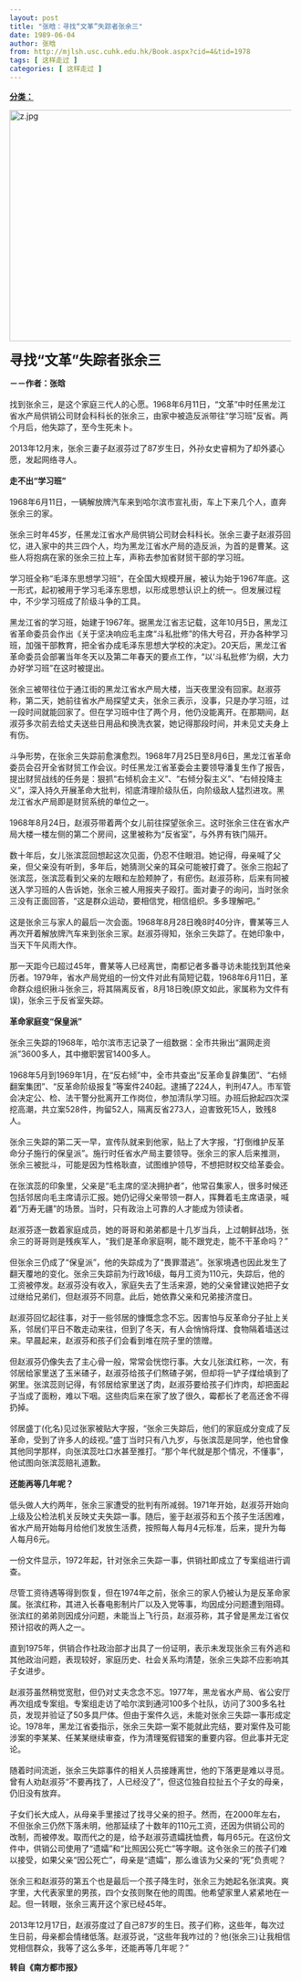 ```yaml
---
layout: post
title: "张晗：寻找“文革”失踪者张余三"
date: 1989-06-04
author: 张晗
from: http://mjlsh.usc.cuhk.edu.hk/Book.aspx?cid=4&tid=1978
tags: [ 这样走过 ]
categories: [ 这样走过 ]
---
```


<div style="margin: 15px 10px 10px 0px;">
 <div>
  <span id="ctl00_ContentPlaceHolder1_chapter1_SubjectLabel" style="font-weight:bold;text-decoration:underline;">
   分类：
  </span>
 </div>
 <p>
  <img align="top" alt="z.jpg" border="0" height="405" src="http://mjlsh.usc.cuhk.edu.hk/medias/contents/1978/z.jpg" width="540"/>
 </p>
 <p>
  <strong>
   <font size="5">
    寻找“文革”失踪者张余三
   </font>
  </strong>
 </p>
 <p>
  <strong>
   －－作者：张晗
   <br/>
  </strong>
  <br/>
  找到张余三，是这个家庭三代人的心愿。1968年6月11日，“文革”中时任黑龙江省水产局供销公司财会科科长的张余三，由家中被造反派带往“学习班”反省。两个月后，他失踪了，至今生死未卜。
  <br/>
  <br/>
  2013年12月末，张余三妻子赵淑芬过了87岁生日，外孙女史睿桐为了却外婆心愿，发起网络寻人。
  <br/>
  <br/>
  <strong>
   走不出“学习班”
   <br/>
  </strong>
  <br/>
  1968年6月11日，一辆解放牌汽车来到哈尔滨市宣礼街，车上下来几个人，直奔张余三的家。
  <br/>
  <br/>
  张余三时年45岁，任黑龙江省水产局供销公司财会科科长。张余三妻子赵淑芬回忆，进入家中的共三四个人，均为黑龙江省水产局的造反派，为首的是曹某。这些人将抱病在家的张余三拉上车，声称去参加省财贸干部的学习班。
  <br/>
  <br/>
  学习班全称“毛泽东思想学习班”，在全国大规模开展，被认为始于1967年底。这一形式，起初被用于学习毛泽东思想，以形成思想认识上的统一。但发展过程中，不少学习班成了阶级斗争的工具。
  <br/>
  <br/>
  黑龙江省的学习班，始建于1967年。据黑龙江省志记载，这年10月5日，黑龙江省革命委员会作出《关于坚决响应毛主席“斗私批修”的伟大号召，开办各种学习班，加强干部教育，把全省办成毛泽东思想大学校的决定》。20天后，黑龙江省革命委员会部署当年冬天以及第二年春天的要点工作，“以‘斗私批修’为纲，大力办好学习班”在这时被提出。
  <br/>
  <br/>
  张余三被带往位于通江街的黑龙江省水产局大楼，当天夜里没有回家。赵淑芬称，第二天，她前往省水产局探望丈夫，张余三表示，没事，只是办学习班，过一段时间就能回家了。但在学习班中住了两个月，他仍没能离开。在那期间，赵淑芬多次前去给丈夫送些日用品和换洗衣裳，她记得那段时间，并未见丈夫身上有伤。
  <br/>
  <br/>
  斗争形势，在张余三失踪前愈演愈烈。1968年7月25日至8月6日，黑龙江省革命委员会召开全省财贸工作会议。时任黑龙江省革委会主要领导潘复生作了报告，提出财贸战线的任务是：狠抓“右倾机会主义”、“右倾分裂主义”、“右倾投降主义”，深入持久开展革命大批判，彻底清理阶级队伍，向阶级敌人猛烈进攻。黑龙江省水产局即是财贸系统的单位之一。
  <br/>
  <br/>
  1968年8月24日，赵淑芬带着两个女儿前往探望张余三。这时张余三住在省水产局大楼一楼左侧的第二个房间，这里被称为“反省室”，与外界有铁门隔开。
  <br/>
  <br/>
  数十年后，女儿张滨蕊回想起这次见面，仍忍不住眼泪。她记得，母亲喊了父亲，但父亲没有听到，多年后，她猜测父亲的耳朵可能被打聋了。张余三抱起了张滨蕊，张滨蕊看到父亲的左眼和左脸颊肿了，有瘀伤。赵淑芬称，后来有同被送入学习班的人告诉她，张余三被人用报夹子殴打。面对妻子的询问，当时张余三没有正面回答，“这是群众运动，要相信党，相信组织。多多理解吧。”
  <br/>
  <br/>
  这是张余三与家人的最后一次会面。1968年8月28日晚8时40分许，曹某等三人再次开着解放牌汽车来到张余三家。赵淑芬得知，张余三失踪了。在她印象中，当天下午风雨大作。
  <br/>
  <br/>
  那一天距今已超过45年，曹某等人已经离世，南都记者多番寻访未能找到其他亲历者。1979年，省水产局党组的一份文件对此有简短记载，1968年6月11日，革命群众组织揪斗张余三，将其隔离反省，8月18日晚(原文如此，家属称为文件有误)，张余三于反省室失踪。
  <br/>
  <br/>
  <strong>
   革命家庭变“保皇派”
   <br/>
  </strong>
  <br/>
  张余三失踪的1968年，哈尔滨市志记录了一组数据：全市共揪出“漏网走资派”3600多人，其中撤职罢官1400多人。
  <br/>
  <br/>
  1968年5月到1969年1月，在“反右倾”中，全市共查出“反革命复辟集团”、“右倾翻案集团”、“反革命阶级报复”等案件240起。逮捕了224人，判刑47人。市军管会决定公、检、法干警分批离开工作岗位，参加清队学习班。办班后掀起四次深挖高潮，共立案528件，拘留52人，隔离反省273人，迫害致死15人，致残8人。
  <br/>
  <br/>
  张余三失踪的第二天一早，宣传队就来到他家，贴上了大字报，“打倒维护反革命分子施行的保皇派”。施行时任省水产局主要领导。张余三的家人后来推测，张余三被批斗，可能是因为性格耿直，试图维护领导，不想把财权交给革委会。
  <br/>
  <br/>
  在张滨蕊的印象里，父亲是“毛主席的坚决拥护者”，他常召集家人，很多时候还包括邻居向毛主席请示汇报。她仍记得父亲带领一群人，挥舞着毛主席语录，喊着“万寿无疆”的场景。当时，只有政治上可靠的人才能成为领读者。
  <br/>
  <br/>
  赵淑芬逐一数着家庭成员，她的哥哥和弟弟都是十几岁当兵，上过朝鲜战场，张余三的哥哥则是残疾军人，“我们是革命家庭啊，能不跟党走，能不干革命吗？”
  <br/>
  <br/>
  但张余三仍成了“保皇派”，他的失踪成为了“畏罪潜逃”。张家境遇也因此发生了翻天覆地的变化。张余三失踪前为行政16级，每月工资为110元，失踪后，他的工资被停发。赵淑芬没有收入，家庭失去了生活来源，她的父亲曾建议她把子女过继给兄弟们，但赵淑芬不同意。此后，她依靠父亲和兄弟接济度日。
  <br/>
  <br/>
  赵淑芬回忆起往事，对于一些邻居的慷慨念念不忘。因害怕与反革命分子扯上关系，邻居们平日不敢走动来往，但到了冬天，有人会悄悄将煤、食物隔着墙送过来。早晨起来，赵淑芬和孩子们会看到堆在院子里的馈赠。
  <br/>
  <br/>
  但赵淑芬仍像失去了主心骨一般，常常会恍惚行事。大女儿张滨红称，一次，有邻居给家里送了玉米碴子，赵淑芬给孩子们熬碴子粥，但却将一铲子煤给填到了粥里。张滨蕊则记得，有邻居给家里送了肉，赵淑芬要给孩子们炸肉，却把面起子当成了面粉，难以下咽。这些肉后来在家了放了很久，霉都长了老高还舍不得扔掉。
  <br/>
  <br/>
  邻居盛丁(化名)见过张家被贴大字报，“张余三失踪后，他们的家庭成分变成了反革命，受到了许多人的歧视。”盛丁当时只有八九岁，与张滨蕊是同学，他也曾像其他同学那样，向张滨蕊吐口水甚至推打。“那个年代就是那个情况，不懂事”，他试图向张滨蕊赔礼道歉。
  <br/>
  <br/>
  <strong>
   还能再等几年呢？
   <br/>
  </strong>
  <br/>
  低头做人大约两年，张余三家遭受的批判有所减弱。1971年开始，赵淑芬开始向上级及公检法机关反映丈夫失踪一事。随后，鉴于赵淑芬和五个孩子生活困难，省水产局开始每月给他们发放生活费，按照每人每月4元标准，后来，提升为每人每月6元。
  <br/>
  <br/>
  一份文件显示，1972年起，针对张余三失踪一事，供销社即成立了专案组进行调查。
  <br/>
  <br/>
  尽管工资待遇等得到恢复，但在1974年之前，张余三的家人仍被认为是反革命家属。张滨红称，其进入长春电影制片厂以及入党等事，均因成分问题遭到阻碍。张滨红的弟弟则因成分问题，未能当上飞行员，赵淑芬称，其子曾是黑龙江省仅预计招收的两人之一。
  <br/>
  <br/>
  直到1975年，供销合作社政治部才出具了一份证明，表示未发现张余三有外逃和其他政治问题，表现较好，家庭历史、社会关系均清楚，张余三失踪不应影响其子女进步。
  <br/>
  <br/>
  赵淑芬虽然稍觉宽慰，但仍对丈夫念念不忘。1977年，黑龙省水产局、省公安厅再次组成专案组。专案组走访了哈尔滨到通河100多个社队，访问了300多名社员，发现并验证了50多具尸体。但由于案件久远，未能对张余三失踪一事形成定论。1978年，黑龙江省委指示，张余三失踪一案不能就此完结，要对案件及可能涉案的李某某、任某某继续审查，作为清理冤假错案的重要内容。但此事并无定论。
  <br/>
  <br/>
  随着时间流逝，张余三失踪事件的相关人员接踵离世，他的下落更是难以寻觅。曾有人劝赵淑芬“不要再找了，人已经没了”，但这位独自拉扯五个子女的母亲，仍旧没有放弃。
  <br/>
  <br/>
  子女们长大成人，从母亲手里接过了找寻父亲的担子。然而，在2000年左右，不但张余三仍然下落未明，他那延续了十数年的110元工资，还因为供销公司的改制，而被停发。取而代之的是，给予赵淑芬遗孀抚恤费，每月65元。在这份文件中，供销公司使用了“遗孀”和“比照因公死亡”等字眼。这令张余三的孩子们难以接受，如果父亲“因公死亡”，母亲是“遗孀”，那么谁该为父亲的“死”负责呢？
  <br/>
  <br/>
  张余三和赵淑芬的第五个也是最后一个孩子降生时，张余三为她起名张滨爽。爽字里，大代表家里的男孩，四个女孩则聚在他的周围。他希望家里人紧紧地在一起。但一转眼，张余三离开这个家已经45年。
  <br/>
  <br/>
  2013年12月17日，赵淑芬度过了自己87岁的生日。孩子们称，这些年，每次过生日前，母亲都会情绪低落。赵淑芬说，“这些年我咋过的？他(张余三)让我相信党相信群众，我等了这么多年，还能再等几年呢？”
  <br/>
 </p>
 <p>
  <strong>
   转自《南方都市报》
  </strong>
 </p>
</div>

